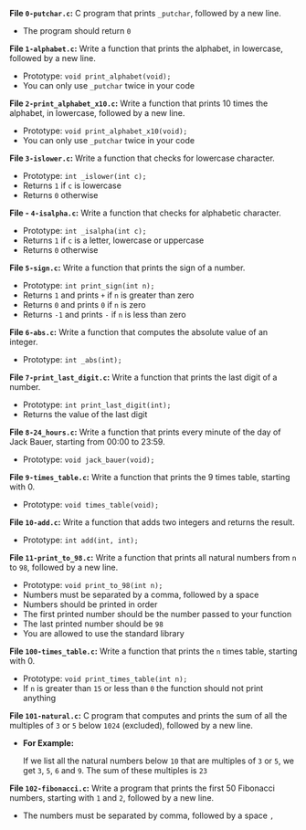 **File `0-putchar.c`:** C program that prints  `_putchar`, followed by a new line.

-   The program should return  `0`

**File `1-alphabet.c`:** Write a function that prints the alphabet, in lowercase, followed by a new line.

-   Prototype:  `void print_alphabet(void);`
-   You can only use  `_putchar`  twice in your code

**File `2-print_alphabet_x10.c`:** Write a function that prints 10 times the alphabet, in lowercase, followed by a new line.

-   Prototype:  `void print_alphabet_x10(void);`
-   You can only use  `_putchar`  twice in your code

**File `3-islower.c`:** Write a function that checks for lowercase character.

-   Prototype:  `int _islower(int c);`
-   Returns  `1`  if  `c`  is lowercase
-   Returns  `0`  otherwise

**File -   `4-isalpha.c`:** Write a function that checks for alphabetic character.

-   Prototype:  `int _isalpha(int c);`
-   Returns  `1`  if  `c`  is a letter, lowercase or uppercase
-   Returns  `0`  otherwise

**File `5-sign.c`:** Write a function that prints the sign of a number.

-   Prototype:  `int print_sign(int n);`
-   Returns  `1`  and prints  `+`  if  `n`  is greater than zero
-   Returns  `0`  and prints  `0`  if  `n`  is zero
-   Returns  `-1`  and prints  `-`  if  `n`  is less than zero

**File  `6-abs.c`:** Write a function that computes the absolute value of an integer.

-   Prototype:  `int _abs(int);`

**File  `7-print_last_digit.c`:** Write a function that prints the last digit of a number.

-   Prototype:  `int print_last_digit(int);`
-   Returns the value of the last digit

**File `8-24_hours.c`:** Write a function that prints every minute of the day of Jack Bauer, starting from 00:00 to 23:59.

-   Prototype:  `void jack_bauer(void);`

**File `9-times_table.c`:** Write a function that prints the 9 times table, starting with 0.

-   Prototype:  `void times_table(void);`

**File `10-add.c`:** Write a function that adds two integers and returns the result.

-   Prototype:  `int add(int, int);`

**File `11-print_to_98.c`:** Write a function that prints all natural numbers from  `n`  to  `98`, followed by a new line.

-   Prototype:  `void print_to_98(int n);`
-   Numbers must be separated by a comma, followed by a space
-   Numbers should be printed in order
-   The first printed number should be the number passed to your function
-   The last printed number should be  `98`
-   You are allowed to use the standard library

**File  `100-times_table.c`:** Write a function that prints the  `n`  times table, starting with 0.

-   Prototype:  `void print_times_table(int n);`
-   If  `n`  is greater than  `15`  or less than  `0`  the function should not print anything

**File `101-natural.c`:** C program that computes and prints the sum of all the multiples of `3` or `5` below `1024` (excluded), followed by a new line.

 - **For Example:**

	 If we list all the natural numbers below `10` that are multiples of `3` or `5`, we get `3`, `5`, `6` and `9`. The sum of these multiples is `23`

**File `102-fibonacci.c`:** Write a program that prints the first 50 Fibonacci numbers, starting with  `1`  and  `2`, followed by a new line.

-   The numbers must be separated by comma, followed by a space  `,`
